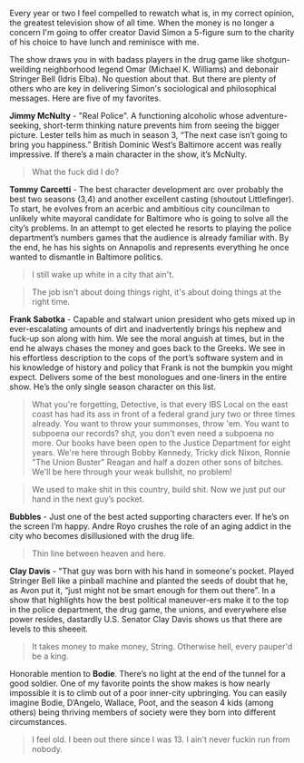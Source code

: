 Every year or two I feel compelled to rewatch what is, in my correct opinion, the greatest television show of all time. When the money is no longer a concern I'm going to offer creator David Simon a 5-figure sum to the charity of his choice to have lunch and reminisce with me. 

The show draws you in with badass players in the drug game like shotgun-weilding neighborhood legend Omar (Michael K. Williams) and debonair Stringer Bell (Idris Elba). No question about that. But there are plenty of others who are key in delivering Simon's sociological and philosophical messages. Here are five of my favorites.

<b>Jimmy McNulty</b> - "Real Police". A functioning alcoholic whose adventure-seeking, short-term thinking nature prevents him from seeing the bigger picture. Lester tells him as much in season 3, “The next case isn’t going to bring you happiness.” British Dominic West’s Baltimore accent was really impressive. If there’s a main character in the show, it’s McNulty.

> What the fuck did I do?

<b>Tommy Carcetti</b> - The best character development arc over probably the best two seasons (3,4) and another excellent casting (shoutout Littlefinger). To start, he evolves from an acerbic and ambitious city councilman to unlikely white mayoral candidate for Baltimore who is going to solve all the city’s problems. In an attempt to get elected he resorts to playing the police department’s numbers games that the audience is already familiar with. By the end, he has his sights on Annapolis and represents everything he once wanted to dismantle in Baltimore politics. 

> I still wake up white in a city that ain't.

> The job isn't about doing things right, it's about doing things at the right time.

<b>Frank Sabotka</b> - Capable and stalwart union president who gets mixed up in ever-escalating amounts of dirt and inadvertently brings his nephew and fuck-up son along with him. We see the moral anguish at times, but in the end he always chases the money and goes back to the Greeks. We see in his effortless description to the cops of the port’s software system and in his knowledge of history and policy that Frank is not the bumpkin you might expect. Delivers some of the best monologues and one-liners in the entire show. He’s the only single season character on this list.

> What you're forgetting, Detective, is that every IBS Local on the east coast has had its ass in front of a federal grand jury two or three times already. You want to throw your summonses, throw 'em. You want to subpoena our records? sh¡t, you don't even need a subpoena no more. Our books have been open to the Justice Department for eight years. We're here through Bobby Kennedy, Tricky dіck Nixon, Ronnie "The Union Buster" Reagan and half a dozen other sons of bitches. We'll be here through your weak bullshit, no problem!

> We used to make shit in this country, build shit. Now we just put our hand in the next guy’s pocket.

<b>Bubbles</b> - Just one of the best acted supporting characters ever. If he’s on the screen I’m happy. Andre Royo crushes the role of an aging addict in the city who becomes disillusioned with the drug life. 

> Thin line between heaven and here.

<b>Clay Davis</b> - "That guy was born with his hand in someone's pocket. Played Stringer Bell like a pinball machine and planted the seeds of doubt that he, as Avon put it, “just might not be smart enough for them out there”. In a show that highlights how the best political maneuver-ers make it to the top in the police department, the drug game, the unions, and everywhere else power resides, dastardly U.S. Senator Clay Davis shows us that there are levels to this sheeeit.

> It takes money to make money, String. Otherwise hell, every pauper'd be a king.

Honorable mention to <b>Bodie</b>. There’s no light at the end of the tunnel for a good soldier. One of my favorite points the show makes is how nearly impossible it is to climb out of a poor inner-city upbringing. You can easily imagine Bodie, D’Angelo, Wallace, Poot, and the season 4 kids (among others) being thriving members of society were they born into different circumstances.

> I feel old. I been out there since I was 13. I ain't never fuckin run from nobody.
 